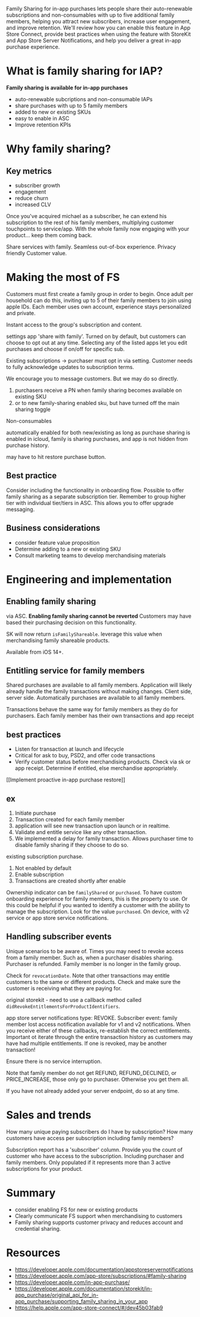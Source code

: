 Family Sharing for in-app purchases lets people share their auto-renewable subscriptions and non-consumables with up to five additional family members, helping you attract new subscribers, increase user engagement, and improve retention. We'll review how you can enable this feature in App Store Connect, provide best practices when using the feature with StoreKit and App Store Server Notifications, and help you deliver a great in-app purchase experience.

# What is family sharing for IAP?

**Family sharing is available for in-app purchases**

* auto-renewable subcriptions and non-consumable IAPs
* share purchases with up to 5 family members
* added to new or existing SKUs
* easy to enable in ASC
* Improve retention KPIs
# Why family sharing?

## Key metrics
* subscriber growth
* engagement
* reduce churn
* increased CLV

Once you've acquired michael as a subscriber, he can extend his subscription to the rest of his family members, multiplying customer touchpoints to service/app.  With the whole family now engaging with your product... keep them coming back.

Share services with family.  Seamless out-of-box experience.
Privacy friendly
Customer value.


# Making the most of FS

Customers must first create a family group in order to begin.  Once adult per household can do this, inviting up to 5 of their family members to join using apple IDs.  Each member uses own account, experience stays personalized and private.

Instant access to the group's subscription and content.

settings app 'share with family'.  Turned on by default, but customers can choose to opt out at any time.  Selecting any of the listed apps let you edit purchases and choose if on/off for specific sub.  

Existing subscriptions -> purchaser must opt in via setting.  Customer needs to fully acknowledge updates to subscription terms.

We encourage you to message customers.  But we may do so directly.

1.  purchasers receive a PN when family sharing becomes available on existing SKU
2. or to new family-sharing enabled sku, but have turned off the main sharing toggle

Non-consumables

automatically enabled for both new/existing as long as purchase sharing is enabled in icloud, family is sharing purchases, and app is not hidden from purchase history.

may have to hit restore purchase button.

## Best practice
Consider including the functionality in onboarding flow.
Possible to offer family sharing as a separate subscription tier.  Remember to group higher tier with individual tier/tiers in ASC.  This allows you to offer upgrade messaging.

## Business considerations
* consider feature value proposition
* Determine adding to a new or existing SKU
* Consult marketing teams to develop merchandising materials

# Engineering and implementation

## Enabling family sharing

via ASC.
**Enabling family sharing cannot be reverted**
Customers may have based their purchasing decision on this functionality.

SK will now return `isFamilyShareable`.  leverage this value when merchandising family shareable products.

Available from iOS 14+.  

## Entitling service for family members

Shared purchases are available to all family members.  Application will likely already handle the family transactions without making changes.  Client side, server side.  Automatically purchases are available to all family members.

Transactions behave the same way for family members as they do for purchasers.
Each family member has their own transactions and app receipt

## best practices
* Listen for transaction at launch and lifecycle
* Critical for ask to buy, PSD2, and offer code transactions
* Verify customer status before merchandising products. Check via sk or app receipt.  Determine if entitled, else merchandise appropriately.

[[Implement proactive in-app purchase restore]]

## ex
1.  Initiate purchase
2. Transaction created for each family member
3. application will see new transaction upon launch or in realtime.
4. Validate and entitle service like any other transaction.
5. We implemented a delay for family transaction.  Allows purchaser time to disable family sharing if they choose to do so.

existing subscription purchase.
1.  Not enabled by default
2. Enable subscription
3. Transactions are created shortly after enable

Ownership indicator can be `familyShared` or `purchased`.  To have custom onboarding experience for family members, this is the property to use.  Or this could be helpful if you wanted to identify a customer with the ability to manage the subscription.  Look for the value `purchased`.  On device, with v2 service or app store service notifications.
## Handling subscriber events

Unique scenarios to be aware of.  Times you may need to revoke access from a family member.  Such as, when a purchaser disables sharing.
Purchaser is refunded.
Family member is no longer in the family group.

Check for `revocationDate`.  Note that other transactions may entitle customers to the same or different products.  Check and make sure the customer is receiving what they are paying for.

original storekit - need to use a callback method called `didRevokeEntitlementsForProductIdentifiers`.  

app store server notifications type: REVOKE.  Subscriber event: family member lost access
notification available for v1 and v2 notifications.  When you receive either of these callbacks, re-establish the correct entitlements.  Important ot iterate through the entire transaction history as customers may have had multiple entitlements.  If one is revoked, may be another transaction!

Ensure there is no service interruption.

Note that family member do not get REFUND, REFUND_DECLINED, or PRICE_INCREASE, those only go to purchaser.  Otherwise you get them all.

If you have not already added your server endpoint, do so at any time.

# Sales and trends
How many unique paying subscribers do I have by subscription?
How many customers have access per subscription including family members?

Subscription report has a 'subscriber' column.  Provide you the count of customer who have access to the subscription.  Including purchaser and family members.   Only populated if it represents more than 3 active subscriptions for your product.

# Summary

* consider enabling FS for new or existing products
* Clearly communicate FS support when merchandising to customers
* Family sharing supports customer privacy and reduces account and credential sharing.


# Resources

* https://developer.apple.com/documentation/appstoreservernotifications
* https://developer.apple.com/app-store/subscriptions/#family-sharing
* https://developer.apple.com/in-app-purchase/
* https://developer.apple.com/documentation/storekit/in-app_purchase/original_api_for_in-app_purchase/supporting_family_sharing_in_your_app
* https://help.apple.com/app-store-connect/#/dev45b03fab9
